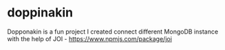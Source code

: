 # doppinakin

Dopponakin is a fun project I created connect different MongoDB instance with the help of JOI - https://www.npmjs.com/package/joi
